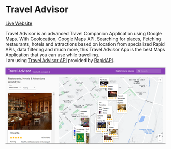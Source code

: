 Travel Advisor  
==============  

[Live Website](https://surbhi-travel-advisor.netlify.app/)

Travel Advisor is an advanced Travel Companion Application using Google Maps. With Geolocation, Google Maps API, Searching for places, Fetching restaurants, hotels and attractions based on location from specialized Rapid APIs, data filtering and much more, this Travel Advisor App is the best Maps Application that you can use while travelling.  
I am using [Travel Advisor API](https://rapidapi.com/apidojo/api/travel-advisor/) provided by [RapidAPI](https://rapidapi.com/hub).  

![Main Page](./public/page.png)
